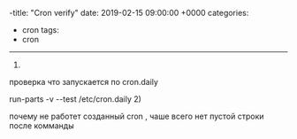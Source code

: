 -title: "Cron verify"
date: 2019-02-15 09:00:00 +0000
categories:
  - cron
tags:
  - cron
---
1)

проверка что запускается по  cron.daily

run-parts -v --test /etc/cron.daily
2)

почему не работет созданный cron ,  чаше всего нет пустой строки после комманды
